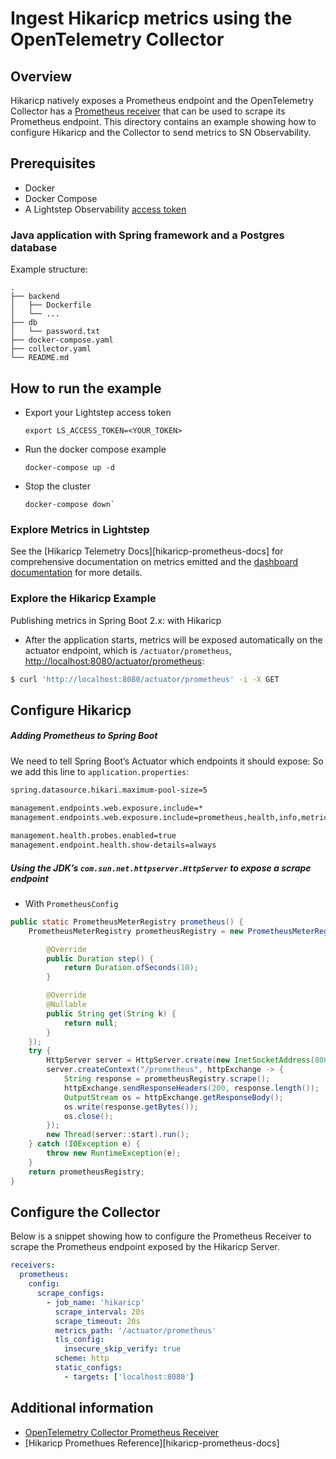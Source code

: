 # Ingest Hikaricp metrics using the OpenTelemetry Collector

## Overview

 Hikaricp natively exposes a Prometheus endpoint and the OpenTelemetry Collector has a [Prometheus receiver][otel-prom-receiver] that can be used to scrape its Prometheus endpoint. This directory contains an example showing how to configure Hikaricp and the Collector to send metrics to SN Observability.

## Prerequisites

* Docker
* Docker Compose
* A Lightstep Observability [access token][ls-docs-access-token]

### Java application with Spring framework and a Postgres database

Example structure:
```
.
├── backend
│   ├── Dockerfile
│   └── ...
├── db
│   └── password.txt
├── docker-compose.yaml
├── collector.yaml
└── README.md

```

## How to run the example

* Export your Lightstep access token
  ```
  export LS_ACCESS_TOKEN=<YOUR_TOKEN>
  ```
* Run the docker compose example
  ```
  docker-compose up -d
  ```
* Stop the cluster
  ```
  docker-compose down`
  ```

### Explore Metrics in Lightstep

See the [Hikaricp Telemetry Docs][hikaricp-prometheus-docs] for comprehensive documentation on metrics emitted and the [dashboard documentation][ls-docs-dashboards] for more details.

### Explore the Hikaricp Example

Publishing metrics in Spring Boot 2.x: with Hikaricp

* After the application starts, metrics will be exposed automatically on the actuator endpoint, which is `/actuator/prometheus`, [http://localhost:8080/actuator/prometheus](http://localhost:8080/actuator/prometheus):

```sh
$ curl 'http://localhost:8080/actuator/prometheus' -i -X GET
```

## Configure Hikaricp

##### Adding Prometheus to Spring Boot


We need to tell Spring Boot’s Actuator which endpoints it should expose:
So we add this line to `application.properties`:
```sh
spring.datasource.hikari.maximum-pool-size=5

management.endpoints.web.exposure.include=*
management.endpoints.web.exposure.include=prometheus,health,info,metric
 
management.health.probes.enabled=true
management.endpoint.health.show-details=always
```

##### Using the JDK’s `com.sun.net.httpserver.HttpServer` to expose a scrape endpoint

* With `PrometheusConfig`

```java
public static PrometheusMeterRegistry prometheus() {
    PrometheusMeterRegistry prometheusRegistry = new PrometheusMeterRegistry(new PrometheusConfig() {

        @Override
        public Duration step() {
            return Duration.ofSeconds(10);
        }

        @Override
        @Nullable
        public String get(String k) {
            return null;
        }
    });
    try {
        HttpServer server = HttpServer.create(new InetSocketAddress(8080), 0);
        server.createContext("/prometheus", httpExchange -> {
            String response = prometheusRegistry.scrape();
            httpExchange.sendResponseHeaders(200, response.length());
            OutputStream os = httpExchange.getResponseBody();
            os.write(response.getBytes());
            os.close();
        });
        new Thread(server::start).run();
    } catch (IOException e) {
        throw new RuntimeException(e);
    }
    return prometheusRegistry;
}
```

## Configure the Collector

Below is a snippet showing how to configure the Prometheus Receiver to scrape the Prometheus endpoint exposed by the Hikaricp Server.

```yaml
receivers:
  prometheus:
    config:
      scrape_configs:
        - job_name: 'hikaricp'
          scrape_interval: 20s
          scrape_timeout: 20s
          metrics_path: '/actuator/prometheus'
          tls_config:
            insecure_skip_verify: true
          scheme: http
          static_configs:
            - targets: ['localhost:8080']
```



## Additional information

- [OpenTelemetry Collector Prometheus Receiver][otel-prom-receiver]
- [Hikaricp Promethues Reference][hikaricp-prometheus-docs]

[ls-docs-access-token]: https://docs.lightstep.com/docs/create-and-manage-access-tokens
[ls-docs-dashboards]: https://docs.lightstep.com/docs/create-and-manage-dashboards
[otel-prom-receiver]: https://github.com/open-telemetry/opentelemetry-collector-contrib/tree/main/receiver/prometheusreceiver
[learn-Hikaricp-repo]: https://github.com/Hikaricp/hikaricp/blob/master/docker/server/README.md